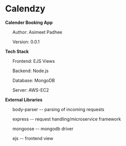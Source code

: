 # Calendzy
<b>Calender Booking App</b>
<ul>Author: Asimeet Padhee</ul>
<ul>Version: 0.0.1</ul>
<b>Tech Stack</b>
<ul>Frontend: EJS Views</ul>
<ul>Backend: Node.js</ul>
<ul>Database: MongoDB</ul>
<ul>Server: AWS-EC2</ul>
<b>External Libraries</b>
<ul>body-parser -- parsing of incoming requests</ul>
<ul>express -- request handling/microservice framework</ul>
<ul>mongoose -- mongodb driver</ul>
<ul>ejs -- frontend view</ul>
